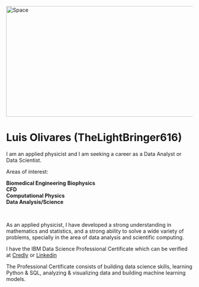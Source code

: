 <img src="https://th.bing.com/th/id/R.2e587dbea1d84bfb4fbde8b5f1ee4736?rik=cgg9CiIqO3GJ%2bQ&riu=http%3a%2f%2fwallup.net%2fwp-content%2fuploads%2f2016%2f01%2f310935-space-stars-nebula.jpg&ehk=gKoTIUBKg36uJ3YLgK19DTFf6Ska7zrS8s%2fWVur9Gw8%3d&risl=&pid=ImgRaw&r=0" alt="Space" width="1500" height="300">

# Luis Olivares (TheLightBringer616)

I am an applied physicist and I am seeking a career as a Data Analyst or Data Scientist. <br>

Areas of interest: <br>

**Biomedical Engineering**
**Biophysics** <br>
**CFD** <br>
**Computational Physics** <br>
**Data Analysis/Science** <br>

<br>

As an applied physicist, I have developed a strong understanding in mathematics and statistics, and a strong ability to solve a wide variety of problems, specially in the area of data analysis and scientific computing. <br>

I have the IBM Data Science Professional Certificate which can be verified at <a href="https://www.credly.com/users/luis-carlos-olivares-rueda">Credly</a> or <a href="https://www.linkedin.com/in/luis-carlos-olivares-rueda-444a44249">Linkedin</a> <br>

The Professional Certificate consists of building data science skills, learning Python & SQL, analyzing & visualizing data and building machine learning models. 
